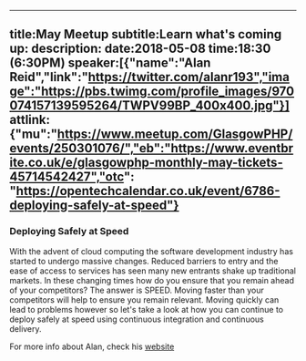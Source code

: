----
title:May Meetup
subtitle:Learn what's coming up:
description:
date:2018-05-08
time:18:30 (6:30PM)
speaker:[{"name":"Alan Reid","link":"https://twitter.com/alanr193","image":"https://pbs.twimg.com/profile_images/970074157139595264/TWPV99BP_400x400.jpg"}]
attlink:{"mu":"https://www.meetup.com/GlasgowPHP/events/250301076/","eb":"https://www.eventbrite.co.uk/e/glasgowphp-monthly-may-tickets-45714542427","otc": "https://opentechcalendar.co.uk/event/6786-deploying-safely-at-speed"}
----

### Deploying Safely at Speed

With the advent of cloud computing the software development industry has started to undergo massive changes. Reduced barriers to entry and the ease of access to services has seen many new entrants shake up traditional markets. In these changing times how do you ensure that you remain ahead of your competitors? The answer is SPEED. Moving faster than your competitors will help to ensure you remain relevant. Moving quickly can lead to problems however so let's take a look at how you can continue to deploy safely at speed using continuous integration and continuous delivery.

For more info about Alan, check his [website](https://www.alanmichaelreid.com/)
